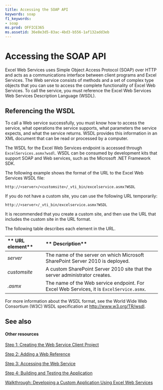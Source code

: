 ```yaml
---
title: Accessing the SOAP API
keywords: soap
f1_keywords:
- soap
ms.prod: OFFICE365
ms.assetid: 36e8e3d5-83ac-4bd3-b556-1af132add3eb
---
```



# Accessing the SOAP API

Excel Web Services uses Simple Object Access Protocol (SOAP) over HTTP and acts as a communications interface between client programs and Excel Services. The Web service consists of methods and a set of complex type objects that you can use to access the complete functionality of Excel Web Services. To call the service, you must reference the Excel Web Services Web Services Description Language (WSDL).
  
    
    


## Referencing the WSDL

To call a Web service successfully, you must know how to access the service, what operations the service supports, what parameters the service expects, and what the service returns. WSDL provides this information in an XML document that can be read or processed by a computer.
  
    
    
The WSDL for the Excel Web Services endpoint is accessed through  `ExcelServices.asmx?wsdl`. WSDL can be consumed by development kits that support SOAP and Web services, such as the Microsoft .NET Framework SDK.
  
    
    
The following example shows the format of the URL to the Excel Web Services WSDL file:
  
    
    
 `http://<server>/<customsite>/_vti_bin/excelservice.asmx?WSDL`
  
    
    
If you do not have a custom site, you can use the following URL temporarily:
  
    
    
 `http://<server>/_vti_bin/excelservice.asmx?WSDL`
  
    
    
It is recommended that you create a custom site, and then use the URL that includes the custom site in the URL format.
  
    
    
The following table describes each element in the URL.
  
    
    


|** **URL element****|** **Description****|
|:-----|:-----|
| _server_|The name of the server on which Microsoft SharePoint Server 2010 is deployed. |
| _customsite_|A custom SharePoint Server 2010 site that the server administrator creates. |
| _<endpointname>.asmx_|The name of the Web service endpoint. For Excel Web Services, it is  `ExcelService.asmx`. |
   
For more information about the WSDL format, see the World Wide Web Consortium (W3C) WSDL specification at http://www.w3.org/TR/wsdl.
  
    
    

## See also


#### Other resources


  
    
    
 [Step 1: Creating the Web Service Client Project](step-1-creating-the-web-service-client-project.md)
  
    
    
 [Step 2: Adding a Web Reference](step-2-adding-a-web-reference.md)
  
    
    
 [Step 3: Accessing the Web Service](step-3-accessing-the-web-service.md)
  
    
    
 [Step 4: Building and Testing the Application](step-4-building-and-testing-the-application.md)
  
    
    
 [Walkthrough: Developing a Custom Application Using Excel Web Services](walkthrough-developing-a-custom-application-using-excel-web-services.md)
